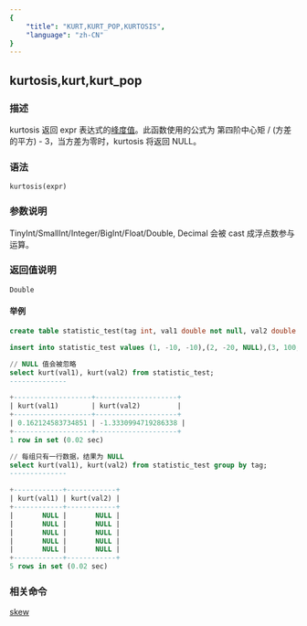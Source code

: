 ```yaml
---
{
    "title": "KURT,KURT_POP,KURTOSIS",
    "language": "zh-CN"
}
---
```


<!-- 
Licensed to the Apache Software Foundation (ASF) under one
or more contributor license agreements.  See the NOTICE file
distributed with this work for additional information
regarding copyright ownership.  The ASF licenses this file
to you under the Apache License, Version 2.0 (the
"License"); you may not use this file except in compliance
with the License.  You may obtain a copy of the License at

  http://www.apache.org/licenses/LICENSE-2.0

Unless required by applicable law or agreed to in writing,
software distributed under the License is distributed on an
"AS IS" BASIS, WITHOUT WARRANTIES OR CONDITIONS OF ANY
KIND, either express or implied.  See the License for the
specific language governing permissions and limitations
under the License.
-->

## kurtosis,kurt,kurt_pop
### 描述

kurtosis 返回 expr 表达式的[峰度值](https://en.wikipedia.org/wiki/Kurtosis)。此函数使用的公式为 第四阶中心矩 / (方差的平方) - 3，当方差为零时，kurtosis 将返回 NULL。

### 语法

`kurtosis(expr)`

### 参数说明

TinyInt/SmallInt/Integer/BigInt/Float/Double, Decimal 会被 cast 成浮点数参与运算。

### 返回值说明

`Double`

#### 举例
```sql
create table statistic_test(tag int, val1 double not null, val2 double null) distributed by hash(tag) properties("replication_num"="1");

insert into statistic_test values (1, -10, -10),(2, -20, NULL),(3, 100, NULL),(4, 100, NULL),(5, 1000,1000);

// NULL 值会被忽略
select kurt(val1), kurt(val2) from statistic_test;
--------------

+-------------------+--------------------+
| kurt(val1)        | kurt(val2)         |
+-------------------+--------------------+
| 0.162124583734851 | -1.3330994719286338 |
+-------------------+--------------------+
1 row in set (0.02 sec)

// 每组只有一行数据，结果为 NULL
select kurt(val1), kurt(val2) from statistic_test group by tag;
--------------

+------------+------------+
| kurt(val1) | kurt(val2) |
+------------+------------+
|       NULL |       NULL |
|       NULL |       NULL |
|       NULL |       NULL |
|       NULL |       NULL |
|       NULL |       NULL |
+------------+------------+
5 rows in set (0.02 sec)
```

### 相关命令

[skew](./skew.md)
